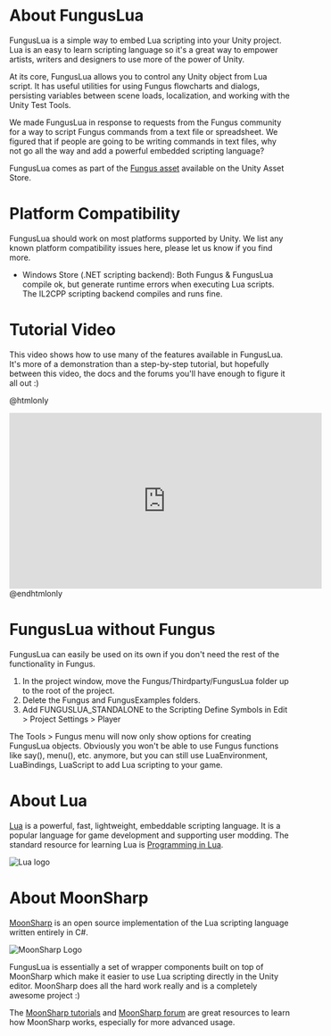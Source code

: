# About FungusLua

FungusLua is a simple way to embed Lua scripting into your Unity project. Lua is an easy to learn scripting language so it's a great way to empower artists, writers and designers to use more of the power of Unity.

At its core, FungusLua allows you to control any Unity object from Lua script. It has useful utilities for using Fungus flowcharts and dialogs, persisting variables between scene loads, localization, and working with the Unity Test Tools. 

We made FungusLua in response to requests from the Fungus community for a way to script Fungus commands from a text file or spreadsheet. We figured that if people are going to be writing commands in text files, why not go all the way and add a powerful embedded scripting language?

FungusLua comes as part of the [Fungus asset] available on the Unity Asset Store.

# Platform Compatibility

FungusLua should work on most platforms supported by Unity. We list any known platform compatibility issues here, please let us know if you find more. 

- Windows Store (.NET scripting backend): Both Fungus & FungusLua compile ok, but generate runtime errors when executing Lua scripts. The IL2CPP scripting backend compiles and runs fine.

# Tutorial Video

This video shows how to use many of the features available in FungusLua. It's more of a demonstration than a step-by-step tutorial, but hopefully between this video, the docs and the forums you'll have enough to figure it all out :)

@htmlonly
<div align="center">
<iframe width="560" height="315" src="https://www.youtube.com/embed/M_Oo9FpVTos" frameborder="0" allowfullscreen></iframe>
</div>
@endhtmlonly

# FungusLua without Fungus

FungusLua can easily be used on its own if you don't need the rest of the functionality in Fungus.

1. In the project window, move the Fungus/Thirdparty/FungusLua folder up to the root of the project.
2. Delete the Fungus and FungusExamples folders.
3. Add FUNGUSLUA_STANDALONE to the Scripting Define Symbols in Edit > Project Settings > Player

The Tools > Fungus menu will now only show options for creating FungusLua objects. Obviously you won't be able to use Fungus functions like say(), menu(), etc. anymore, but you can still use LuaEnvironment, LuaBindings, LuaScript to add Lua scripting to your game.

# About Lua

[Lua] is a powerful, fast, lightweight, embeddable scripting language. It is a popular language for game development and supporting user modding. The standard resource for learning Lua is [Programming in Lua].

![Lua logo]

# About MoonSharp

[MoonSharp] is an open source implementation of the Lua scripting language written entirely in C#. 

![MoonSharp Logo]

FungusLua is essentially a set of wrapper components built on top of MoonSharp which make it easier to use Lua scripting directly in the Unity editor. MoonSharp does all the hard work really and is a completely awesome project :)

The [MoonSharp tutorials] and [MoonSharp forum] are great resources to learn how MoonSharp works, especially for more advanced usage.

[Lua]: http://www.lua.org/about.html
[Fungus asset]: http://u3d.as/f0T
[Programming in Lua]: http://www.lua.org/pil/1.html
[MoonSharp]: http://www.moonsharp.org
[MoonSharp tutorials]: http://www.moonsharp.org/getting_started.html
[MoonSharp forum]: https://groups.google.com/forum/#!forum/moonsharp

[Lua logo]: https://github.com/snozbot/fungus/raw/master/Docs/resources/fungus_lua/lua.png
[MoonSharp Logo]: https://github.com/snozbot/fungus/raw/master/Docs/resources/fungus_lua/moonsharp.png
